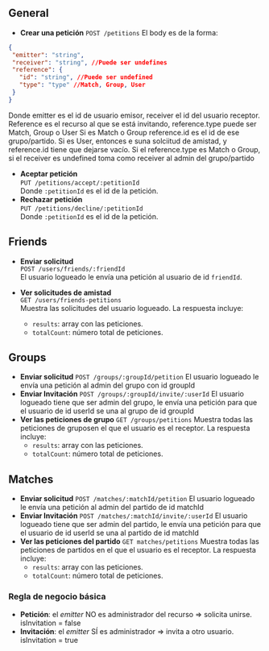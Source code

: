 ## General

- **Crear una petición**
 `POST /petitions`
 El body es de la forma:

 ```json
 {
  "emitter": "string",
  "receiver": "string", //Puede ser undefines
  "reference": {
    "id": "string", //Puede ser undefined
    "type": "type" //Match, Group, User
  }
 }
```
  Donde emitter es el id de usuario emisor, receiver el id del usuario receptor.
  Reference es el recurso al que se está invitando, reference.type puede ser Match, Group o User
  Si es Match o Group reference.id es el id de ese grupo/partido.
  Si es User, entonces e suna solciitud de amistad, y reference.id tiene que dejarse vacío.
  Si el reference.type es Match o Group, si el receiver es undefined toma como receiver al admin del grupo/partido

- **Aceptar petición**  
  `PUT /petitions/accept/:petitionId`  
  Donde `:petitionId` es el id de la petición.
- **Rechazar petición**  
  `PUT /petitions/decline/:petitionId`  
  Donde `:petitionId` es el id de la petición.

## Friends

- **Enviar solicitud**  
  `POST /users/friends/:friendId`  
  El usuario logueado le envía una petición al usuario de id `friendId`.

- **Ver solicitudes de amistad**  
  `GET /users/friends-petitions`  
  Muestra las solicitudes del usuario logueado. La respuesta incluye:  
  - `results`: array con las peticiones.  
  - `totalCount`: número total de peticiones.

## Groups
- **Enviar solicitud**
  `POST /groups/:groupId/petition`
  El usuario logueado le envía una petición al admin del grupo con id groupId
- **Enviar Invitación**
 `POST /groups/:groupId/invite/:userId`
   El usuario logueado tiene que ser admin del grupo, le envía una petición para que el usuario de id userId se una al grupo de id groupId
- **Ver las peticiones de grupo**
 `GET /groups/petitions`
  Muestra todas las peticiones de gruposen el que el usuario es el receptor.
  La respuesta incluye:  
  - `results`: array con las peticiones.  
  - `totalCount`: número total de peticiones.
 
## Matches
- **Enviar solicitud**
  `POST /matches/:matchId/petition`
  El usuario logueado le envía una petición al admin del partido de id matchId
- **Enviar Invitación**
 `POST /matches/:matchId/invite/:userId`
   El usuario logueado tiene que ser admin del partido, le envía una petición para que el usuario de id userId se una al partido de id matchId
- **Ver las peticiones del partido**
 `GET matches/petitions`
  Muestra todas las peticiones de partidos en el que el usuario es el receptor.
  La respuesta incluye:  
  - `results`: array con las peticiones.  
  - `totalCount`: número total de peticiones.
 
 
 ### Regla de negocio básica
 - **Petición**: el *emitter* NO es administrador del recurso ⇒ solicita unirse. isInvitation = false
 - **Invitación**: el *emitter* SÍ es administrador ⇒ invita a otro usuario. isInvitation = true